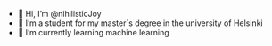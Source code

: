 - 👋 Hi, I’m @nihilisticJoy
- 👀 I’m a student for my master`s degree in the university of Helsinki
- 🌱 I’m currently learning machine learning

<!---
nihilisticJoy/nihilisticJoy is a ✨ special ✨ repository because its `README.md` (this file) appears on your GitHub profile.
You can click the Preview link to take a look at your changes.
--->
